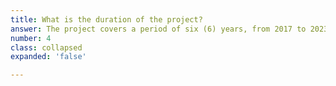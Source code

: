 ```yaml
---
title: What is the duration of the project?
answer: The project covers a period of six (6) years, from 2017 to 2023.
number: 4
class: collapsed
expanded: 'false'

---
```

